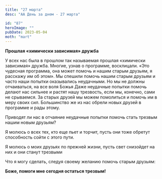 ```yaml
---
title: "27 марта"
desc: "АА День за днем - 27 марта"

id: "87"
heroImage: ""
pubDate: 2023-05-04
moth: "mart"
---
```


**Прошлая «химически зависимая» дружба**

У всех нас была в прошлом так называемая прошлая «химически зависимая» дружба.
Многие, узнав о программе, восклицали. «Это чудесная программа, она может
помочь и нашим старым друзьям, я расскажу им об этом». Мы спешили помочь нашим
старым друзьям и часто наши попытки оказывались неудачными. Но мы не должны
отчаиваться, на все воля Божья Даже неудачные попытки помочь делают нас
сильнее и растят нашу трезвость, если мы, конечно, сами не срываемся. За
старых друзей мы можем помолиться и помочь им в меру своих сил. Большинство же
из нас обрели новых друзей в программе и рады этому.

Приводят ли нас в отчаяние неудачные попытки помочь стать трезвым нашим новым
друзьям?

Я молюсь о всех тех, кто еще пьет и торчит, пусть они тоже обретут способность
сойти с этого пути.

Я молюсь о моих друзьях по прежней жизни, пусть свет снизойдет на них и они
станут трезвыми

Что я могу сделать, следуя своему желанию помочь старым друзьям:

**Боже, помоги мне сегодня остаться трезвым!**
